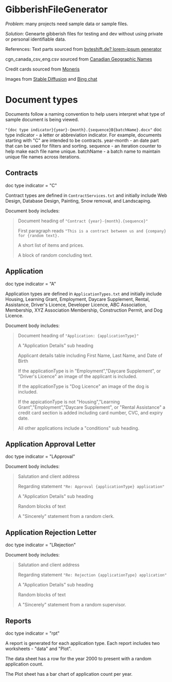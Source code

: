 # GibberishFileGenerator
*Problem*: many projects need sample data or sample files.

*Solution*: Genearte gibberish files for testing and dev without using private or personal identifiable data.

References:
Text parts sourced from [byteshift.de?  lorem-ipsum generator](https://generator.lorem-ipsum.info/_latin)

cgn_canada_csv_eng.csv sourced from [Canadian Geographic Names](https://open.canada.ca/data/en/dataset/e27c6eba-3c5d-4051-9db2-082dc6411c2c)

Credit cards sourced from [Moneris](https://developer.moneris.com/More/Testing/Testing%20a%20Solution)

Images from [Stable Diffusion](https://stablediffusionweb.com/#ai-image-generator) and [Bing chat](https://www.bing.com)

# Document types

Documents follow a naming convention to help users interpret what type of sample document is being viewed.

`"{doc type indicator}{year}-{month}.{sequence}B{batchName}.docx"`
doc type indicator - a letter or abbreviation indicator.  For example, documents starting with "C" are intended to be contracts.
year-month - an date part that can be used for filters and sorting.
sequence - an iteration counter to help make each file name unique.
batchName - a batch name to maintain unique file names across iterations.

## Contracts

doc type indicator = "C"

Contract types are defined in `ContractServices.txt` and initially include Web Design, Database Design, Painting, Snow removal, and Landscaping.

Document body includes:

>Document heading of `"Contract {year}-{month}.{sequence}"`
>
>First paragraph reads `"This is a contract between us and {company} for {random text}.`
>
>A short list of items and prices.
>
>A block of random concluding text.

## Application

doc type indicator = "A"

Application types are defined in `ApplicationTypes.txt` and initially include Housing, Learning Grant, Employment, Daycare Supplement, Rental, Assistance, Driver's Licence, Developer Licence, ABC Association, Membership, XYZ Association Membership, Construction Permit, and Dog Licence.

Document body includes:
>Document heading of `"Application: {applicationType}"`
>
>A "Application Details" sub heading
>
>Applicant details table including First Name, Last Name, and Date of Birth
>
>If the applicationType is in "Employment","Daycare Supplement", or "Driver's Licence" an image of the applicant is included.
>
>If the applicationType is "Dog Licence" an image of the dog is included.
>
>If the appicationType is not "Housing","Learning Grant","Employment","Daycare Supplement",
or "Rental Assistance" a credit card section is added including card number, CVC, and expiry date.
>
>All other applications include a "conditions" sub heading.

## Application Approval Letter

doc type indicator = "LApproval"

Document body includes:
>Salutation and client address
> 
>Regarding statement  `"Re: Approval {applicationType} application"`
>
>A "Application Details" sub heading
>
>Random blocks of text
>
>A "Sincerely" statement from a random clerk.

## Application Rejection Letter

doc type indicator = "LRejection"

Document body includes:
>Salutation and client address
> 
>Regarding statement  `"Re: Rejection {applicationType} application"`
>
>A "Application Details" sub heading
>
>Random blocks of text
>
>A "Sincerely" statement from a random supervisor.

## Reports

doc type indicator = "rpt"

A report is generated for each application type. 
Each report includes two worksheets - "data" and "Plot".

The data sheet has a row for the year 2000 to present with a random application count.

The Plot sheet has a bar chart of application count per year.
